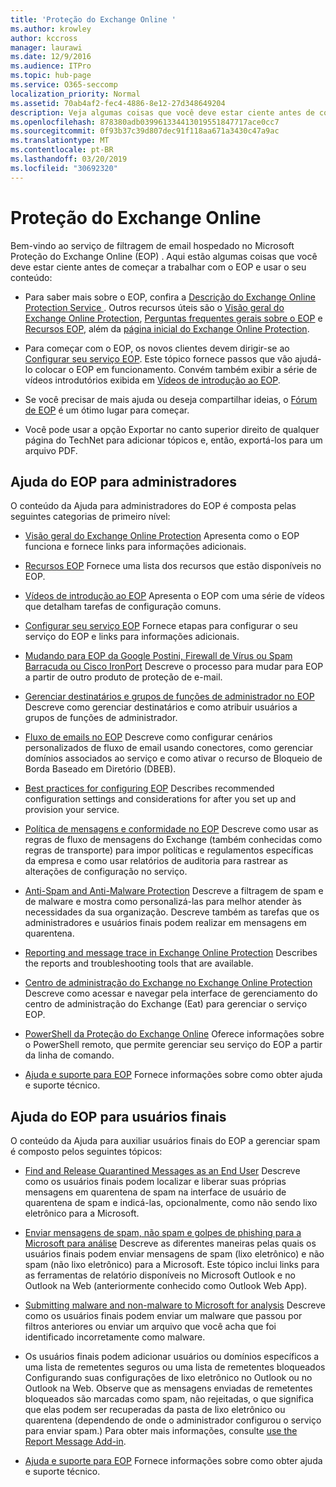 ```yaml
---
title: 'Proteção do Exchange Online '
ms.author: krowley
author: kccross
manager: laurawi
ms.date: 12/9/2016
ms.audience: ITPro
ms.topic: hub-page
ms.service: O365-seccomp
localization_priority: Normal
ms.assetid: 70ab4af2-fec4-4886-8e12-27d348649204
description: Veja algumas coisas que você deve estar ciente antes de começar a trabalhar com o EOP.
ms.openlocfilehash: 878380adb039961334413019551847717ace0cc7
ms.sourcegitcommit: 0f93b37c39d807dec91f118aa671a3430c47a9ac
ms.translationtype: MT
ms.contentlocale: pt-BR
ms.lasthandoff: 03/20/2019
ms.locfileid: "30692320"
---
```

# <a name="exchange-online-protection"></a>Proteção do Exchange Online 

Bem-vindo ao serviço de filtragem de email hospedado no Microsoft Proteção do Exchange Online (EOP) . Aqui estão algumas coisas que você deve estar ciente antes de começar a trabalhar com o EOP e usar o seu conteúdo:
  
- Para saber mais sobre o EOP, confira a [Descrição do Exchange Online Protection Service ](https://go.microsoft.com/fwlink/p/?LinkId=320619). Outros recursos úteis são o [Visão geral do Exchange Online Protection](exchange-online-protection-overview.md), [Perguntas frequentes gerais sobre o EOP](eop-general-faq.md) e [Recursos EOP](eop-features.md), além da [página inicial do Exchange Online Protection](https://go.microsoft.com/fwlink/?LinkId=279912).
    
- Para começar com o EOP, os novos clientes devem dirigir-se ao [Configurar seu serviço EOP](set-up-your-eop-service.md). Este tópico fornece passos que vão ajudá-lo colocar o EOP em funcionamento. Convém também exibir a série de vídeos introdutórios exibida em [Vídeos de introdução ao EOP](videos-for-getting-started-with-eop.md).
    
- Se você precisar de mais ajuda ou deseja compartilhar ideias, o [Fórum de EOP](https://go.microsoft.com/fwlink/?LinkId=285351) é um ótimo lugar para começar. 
    
- Você pode usar a opção Exportar no canto superior direito de qualquer página do TechNet para adicionar tópicos e, então, exportá-los para um arquivo PDF. 
    
## <a name="eop-help-for-administrators"></a>Ajuda do EOP para administradores

O conteúdo da Ajuda para administradores do EOP é composta pelas seguintes categorias de primeiro nível:
  
- [Visão geral do Exchange Online Protection](exchange-online-protection-overview.md) Apresenta como o EOP funciona e fornece links para informações adicionais. 
    
- [Recursos EOP](eop-features.md) Fornece uma lista dos recursos que estão disponíveis no EOP. 
    
- [Vídeos de introdução ao EOP](videos-for-getting-started-with-eop.md) Apresenta o EOP com uma série de vídeos que detalham tarefas de configuração comuns. 
    
- [Configurar seu serviço EOP](set-up-your-eop-service.md) Fornece etapas para configurar o seu serviço do EOP e links para informações adicionais. 
    
- [Mudando para EOP da Google Postini, Firewall de Vírus ou Spam Barracuda ou Cisco IronPort](switch-to-eop-from-google-postini-the-barracuda-spam-and-virus-firewall-or-cisco.md) Descreve o processo para mudar para EOP a partir de outro produto de proteção de e-mail. 
    
- [Gerenciar destinatários e grupos de funções de administrador no EOP](manage-recipients-and-admin-role-groups-in-eop.md) Descreve como gerenciar destinatários e como atribuir usuários a grupos de funções de administrador. 
    
- [Fluxo de emails no EOP](mail-flow-in-eop.md) Descreve como configurar cenários personalizados de fluxo de email usando conectores, como gerenciar domínios associados ao serviço e como ativar o recurso de Bloqueio de Borda Baseado em Diretório (DBEB). 
    
- [Best practices for configuring EOP](best-practices-for-configuring-eop.md) Describes recommended configuration settings and considerations for after you set up and provision your service. 
    
- [Política de mensagens e conformidade no EOP](messaging-policy-and-compliance-in-eop.md) Descreve como usar as regras de fluxo de mensagens do Exchange (também conhecidas como regras de transporte) para impor políticas e regulamentos específicas da empresa e como usar relatórios de auditoria para rastrear as alterações de configuração no serviço. 
    
- [Anti-Spam and Anti-Malware Protection](http://technet.microsoft.com/library/93c6c227-7442-4293-b64d-ec8f15c928db.aspx) Descreve a filtragem de spam e de malware e mostra como personalizá-las para melhor atender às necessidades da sua organização. Descreve também as tarefas que os administradores e usuários finais podem realizar em mensagens em quarentena. 
    
- [Reporting and message trace in Exchange Online Protection](reporting-and-message-trace-in-exchange-online-protection.md) Describes the reports and troubleshooting tools that are available. 
    
- [Centro de administração do Exchange no Exchange Online Protection](../exchange-admin-center-in-exchange-online-protection-eop.md) Descreve como acessar e navegar pela interface de gerenciamento do centro de administração do Exchange (Eat) para gerenciar o serviço EOP. 
    
- [PowerShell da Proteção do Exchange Online](http://technet.microsoft.com/library/f7918a88-774a-405e-945b-bc2f5ee9f748.aspx) Oferece informações sobre o PowerShell remoto, que permite gerenciar seu serviço do EOP a partir da linha de comando. 
    
- [Ajuda e suporte para EOP](help-and-support-for-eop.md) Fornece informações sobre como obter ajuda e suporte técnico. 
    
## <a name="eop-help-for-end-users"></a>Ajuda do EOP para usuários finais
<a name="sectionSection1"> </a>

O conteúdo da Ajuda para auxiliar usuários finais do EOP a gerenciar spam é composto pelos seguintes tópicos:
  
- [Find and Release Quarantined Messages as an End User](http://technet.microsoft.com/library/e439b560-827a-4807-abd3-6b861c1ff786.aspx) Descreve como os usuários finais podem localizar e liberar suas próprias mensagens em quarentena de spam na interface de usuário de quarentena de spam e indicá-las, opcionalmente, como não sendo lixo eletrônico para a Microsoft. 
        
- [Enviar mensagens de spam, não spam e golpes de phishing para a Microsoft para análise](../submit-spam-non-spam-and-phishing-scam-messages-to-microsoft-for-analysis.md) Descreve as diferentes maneiras pelas quais os usuários finais podem enviar mensagens de spam (lixo eletrônico) e não spam (não lixo eletrônico) para a Microsoft. Este tópico inclui links para as ferramentas de relatório disponíveis no Microsoft Outlook e no Outlook na Web (anteriormente conhecido como Outlook Web App). 
    
- [Submitting malware and non-malware to Microsoft for analysis](../submitting-malware-and-non-malware-to-microsoft-for-analysis.md) Descreve como os usuários finais podem enviar um malware que passou por filtros anteriores ou enviar um arquivo que você acha que foi identificado incorretamente como malware. 
    
- Os usuários finais podem adicionar usuários ou domínios específicos a uma lista de remetentes seguros ou uma lista de remetentes bloqueados Configurando suas configurações de lixo eletrônico no Outlook ou no Outlook na Web. Observe que as mensagens enviadas de remetentes bloqueados são marcadas como spam, não rejeitadas, o que significa que elas podem ser recuperadas da pasta de lixo eletrônico ou quarentena (dependendo de onde o administrador configurou o serviço para enviar spam.) Para obter mais informações, consulte [use the Report Message Add-in](https://support.office.com/article/addin-b5caa9f1-cdf3-4443-af8c-ff724ea719d2).
    
- [Ajuda e suporte para EOP](help-and-support-for-eop.md) Fornece informações sobre como obter ajuda e suporte técnico. 
    
